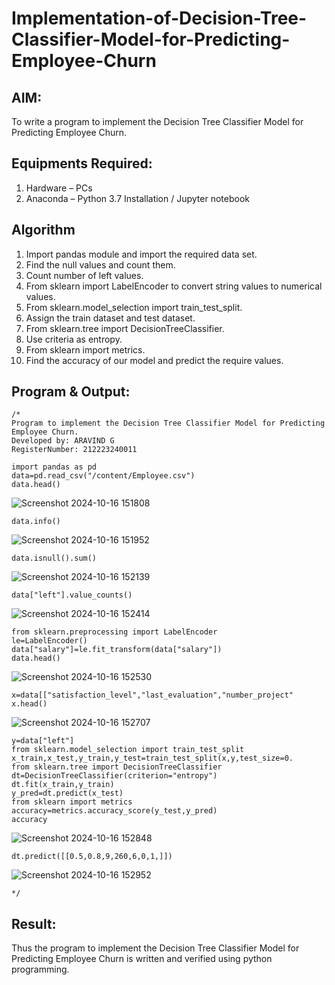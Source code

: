 # Implementation-of-Decision-Tree-Classifier-Model-for-Predicting-Employee-Churn

## AIM:
To write a program to implement the Decision Tree Classifier Model for Predicting Employee Churn.

## Equipments Required:
1. Hardware – PCs
2. Anaconda – Python 3.7 Installation / Jupyter notebook

## Algorithm
1. Import pandas module and import the required data set.
2. Find the null values and count them.
3. Count number of left values.
4. From sklearn import LabelEncoder to convert string values to
numerical values.
5. From sklearn.model_selection import train_test_split.
6. Assign the train dataset and test dataset.
7. From sklearn.tree import DecisionTreeClassifier.
8. Use criteria as entropy.
9. From sklearn import metrics.
10. Find the accuracy of our model and predict the require values.

## Program & Output:
```
/*
Program to implement the Decision Tree Classifier Model for Predicting Employee Churn.
Developed by: ARAVIND G
RegisterNumber: 212223240011

import pandas as pd
data=pd.read_csv("/content/Employee.csv")
data.head()
```
![Screenshot 2024-10-16 151808](https://github.com/user-attachments/assets/a5222402-5282-4ce5-a3e9-0406b55ca386)
```
data.info()
```
![Screenshot 2024-10-16 151952](https://github.com/user-attachments/assets/f208cc7c-03bb-4827-ba7c-f60cfef7fd12)
```
data.isnull().sum()
```
![Screenshot 2024-10-16 152139](https://github.com/user-attachments/assets/63a39c28-8df7-4198-85ec-8a19d5ba7793)
```
data["left"].value_counts()
```
![Screenshot 2024-10-16 152414](https://github.com/user-attachments/assets/b084e8b1-de2f-4695-9872-e32160046378)
```
from sklearn.preprocessing import LabelEncoder
le=LabelEncoder()
data["salary"]=le.fit_transform(data["salary"])
data.head()
```
![Screenshot 2024-10-16 152530](https://github.com/user-attachments/assets/56a84ace-ca90-40de-a84b-1445ce1e499b)
```
x=data[["satisfaction_level","last_evaluation","number_project"
x.head()
```
![Screenshot 2024-10-16 152707](https://github.com/user-attachments/assets/3147bea1-d7d0-4e79-b6b6-2e79df8a791c)
```
y=data["left"]
from sklearn.model_selection import train_test_split
x_train,x_test,y_train,y_test=train_test_split(x,y,test_size=0.
from sklearn.tree import DecisionTreeClassifier
dt=DecisionTreeClassifier(criterion="entropy")
dt.fit(x_train,y_train)
y_pred=dt.predict(x_test)
from sklearn import metrics
accuracy=metrics.accuracy_score(y_test,y_pred)
accuracy
```
![Screenshot 2024-10-16 152848](https://github.com/user-attachments/assets/65417e16-3ca3-4ce2-a52b-e83b2a25b305)
```
dt.predict([[0.5,0.8,9,260,6,0,1,]])
```
![Screenshot 2024-10-16 152952](https://github.com/user-attachments/assets/f52acf0a-9856-4476-89ea-c7fab0515f09)
```
*/
```

## Result:
Thus the program to implement the  Decision Tree Classifier Model for Predicting Employee Churn is written and verified using python programming.
